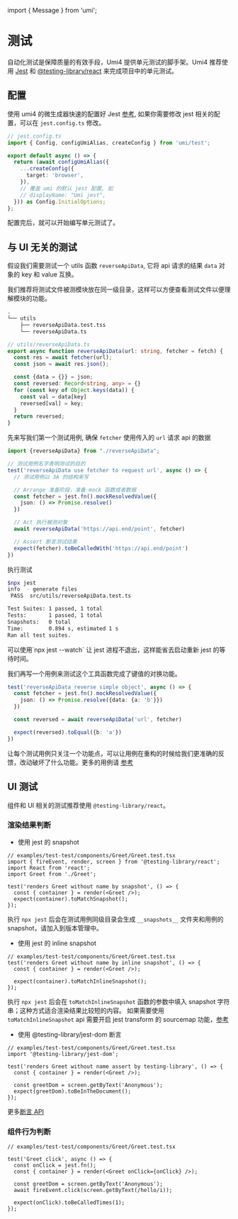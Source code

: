 import { Message } from 'umi';

# 测试

自动化测试是保障质量的有效手段，Umi4 提供单元测试的脚手架。Umi4 推荐使用 [Jest](https://jestjs.io/) 和 [@testing-library/react](https://github.com/testing-library/react-testing-library) 来完成项目中的单元测试。

## 配置

使用 umi4 的微生成器快速的配置好 Jest [参考](./generator#jest-配置生成器), 如果你需要修改 jest 相关的配置，可以在 `jest.config.ts` 修改。

```ts
// jest.config.ts
import { Config, configUmiAlias, createConfig } from 'umi/test';

export default async () => {
  return (await configUmiAlias({
    ...createConfig({
      target: 'browser',
    }),
    // 覆盖 umi 的默认 jest 配置, 如
    // displayName: "Umi jest",
  })) as Config.InitialOptions;
};
```
配置完后，就可以开始编写单元测试了。

## 与 UI 无关的测试

假设我们需要测试一个 utils 函数 `reverseApiData`, 它将 api 请求的结果 `data` 对象的 key 和 value 互换。

我们推荐将测试文件被测模块放在同一级目录，这样可以方便查看测试文件以便理解模块的功能。
```txt
.
└── utils
    ├── reverseApiData.test.tss
    └── reverseApiData.ts
```

```typescript
// utils/reverseApiData.ts
export async function reverseApiData(url: string, fetcher = fetch) {
  const res = await fetcher(url);
  const json = await res.json();

  const {data = {}} = json;
  const reversed: Record<string, any> = {}
  for (const key of Object.keys(data)) {
    const val = data[key]
    reversed[val] = key;
  }
  return reversed;
}
```

先来写我们第一个测试用例, 确保 `fetcher` 使用传入的 `url` 请求 api 的数据

```typescript
import {reverseApiData} from "./reverseApiData";

// 测试用例名字表明测试的目的
test('reverseApiData use fetcher to request url', async () => {	
  // 测试用例以 3A 的结构来写

  // Arrange 准备阶段，准备 mock 函数或者数据
  const fetcher = jest.fn().mockResolvedValue({
    json: () => Promise.resolve()
  })

  // Act 执行被测对象
  await reverseApiData('https://api.end/point', fetcher)

  // Assert 断言测试结果
  expect(fetcher).toBeCalledWith('https://api.end/point')
})
```

执行测试
```bash
$npx jest
info  - generate files
 PASS  src/utils/reverseApiData.test.ts

Test Suites: 1 passed, 1 total
Tests:       1 passed, 1 total
Snapshots:   0 total
Time:        0.894 s, estimated 1 s
Ran all test suites.
```

<Message emoji="💡">
可以使用`npx jest --watch` 让 jest 进程不退出，这样能省去启动重新 jest 的等待时间。
</Message>

我们再写一个用例来测试这个工具函数完成了键值的对换功能。

```typescript
test('reverseApiData reverse simple object', async () => {
  const fetcher = jest.fn().mockResolvedValue({
    json: () => Promise.resolve({data: {a: 'b'}})
  })

  const reversed = await reverseApiData('url', fetcher)

  expect(reversed).toEqual({b: 'a'})
})
```

让每个测试用例只关注一个功能点，可以让用例在重构的时候给我们更准确的反馈，改动破坏了什么功能。更多的用例请 [参考](https://github.com/umijs/umi-next/tree/master/examples/test-test/utils/reverseApiData.test.ts) 

## UI 测试

组件和 UI 相关的测试推荐使用 `@testing-library/react`。

### 渲染结果判断

* 使用 jest 的 snapshot

```tsx
// examples/test-test/components/Greet/Greet.test.tsx
import { fireEvent, render, screen } from '@testing-library/react';
import React from 'react';
import Greet from './Greet';

test('renders Greet without name by snapshot', () => {
  const { container } = render(<Greet />);
  expect(container).toMatchSnapshot();
});
```
执行 `npx jest` 后会在测试用例同级目录会生成 `__snapshots__` 文件夹和用例的snapshot，请加入到版本管理中。

* 使用 jest 的 inline snapshot

```tsx
// examples/test-test/components/Greet/Greet.test.tsx
test('renders Greet without name by inline snapshot', () => {
  const { container } = render(<Greet />);

  expect(container).toMatchInlineSnapshot();
});
```
执行 `npx jest` 后会在 `toMatchInlineSnapshot` 函数的参数中填入 snapshot 字符串；这种方式适合渲染结果比较短的内容。
如果需要使用 `toMatchInlineSnapshot` api 需要开启 jest transform 的 sourcemap 功能，[参考](https://github.com/umijs/umi-next/blob/master/examples/test-test/jest.config.ts)

* 使用 @testing-library/jest-dom 断言

```tsx
// examples/test-test/components/Greet/Greet.test.tsx
import '@testing-library/jest-dom';

test('renders Greet without name assert by testing-library', () => {
  const { container } = render(<Greet />);

  const greetDom = screen.getByText('Anonymous');
  expect(greetDom).toBeInTheDocument();
});
```

更多[断言 API](https://github.com/testing-library/jest-dom)


### 组件行为判断

```tsx
// examples/test-test/components/Greet/Greet.test.tsx

test('Greet click', async () => {
  const onClick = jest.fn();
  const { container } = render(<Greet onClick={onClick} />);

  const greetDom = screen.getByText('Anonymous');
  await fireEvent.click(screen.getByText(/hello/i));

  expect(onClick).toBeCalledTimes(1);
});
```
